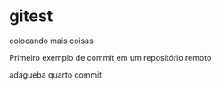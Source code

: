 # gitest

colocando mais coisas

Primeiro exemplo de commit em um repositório remoto


adagueba
quarto commit

